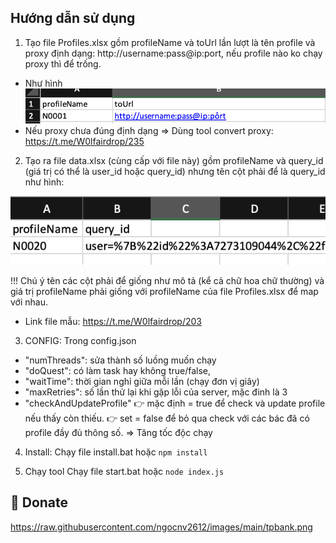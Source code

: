 ## Hướng dẫn sử dụng

1. Tạo file Profiles.xlsx gồm profileName và toUrl lần lượt là tên profile và proxy định dạng: http://username:pass@ip:port, nếu profile nào ko chạy proxy thì để trống.
- Như hình ![alt text](images/profile_before.png)
- Nếu proxy chưa đúng định dạng => Dùng tool convert proxy: https://t.me/W0lfairdrop/235

2. Tạo ra file data.xlsx (cùng cấp với file này) gồm profileName và query_id (giá trị có thể là user_id hoặc query_id) nhưng tên cột phải để là query_id như hình:

![alt tedt](images/data.xlsx.png)

!!!
Chú ý tên các cột phải để giống như mô tả (kể cả chữ hoa chữ thường) và giá trị profileName phải giống với profileName của file Profiles.xlsx để map với nhau.

- Link file mẫu: https://t.me/W0lfairdrop/203

3. CONFIG: Trong config.json 
- "numThreads": sửa thành số luồng muốn chạy
- "doQuest": có làm task hay không true/false,
- "waitTime": thời gian nghỉ giữa mỗi lần (chạy đơn vị giây)
- "maxRetries": số lần thử lại khi gặp lỗi của server, mặc đinh là 3
- "checkAndUpdateProfile" 
👉 mặc định = true để check và update profile nếu thấy còn thiếu.
👉 set = false để bỏ qua check với các bác đã có profile đầy đủ thông số. => Tăng tốc độc chạy

4. Install: Chạy file install.bat hoặc `npm install`

5. Chạy tool Chạy file start.bat hoặc `node index.js`


## 🎁 Donate
https://raw.githubusercontent.com/ngocnv2612/images/main/tpbank.png


